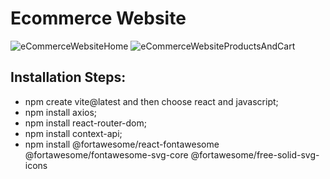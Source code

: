 # Ecommerce Website

![eCommerceWebsiteHome](https://github.com/mukumbasar/ecommerce-website/assets/93601245/938410e7-2d90-418f-8bd2-47355956a450)
![eCommerceWebsiteProductsAndCart](https://github.com/mukumbasar/ecommerce-website/assets/93601245/03c29d6d-e2f8-4fd3-bc97-54396ce62fcf)

## Installation Steps:
- npm create vite@latest and then choose react and javascript;
- npm install axios; 
- npm install react-router-dom;
- npm install context-api;
- npm install @fortawesome/react-fontawesome @fortawesome/fontawesome-svg-core @fortawesome/free-solid-svg-icons
